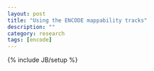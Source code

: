 ```yaml
---
layout: post
title: "Using the ENCODE mappability tracks"
description: ""
category: research
tags: [encode]
---
```

{% include JB/setup %}

